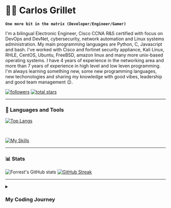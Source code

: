 # 🐱‍👤 Carlos Grillet

**`One more bit in the matrix (Developer/Engineer/Gamer)`**

I'm a bilingual Electronic Engineer, Cisco CCNA R&S certified with focus on DevOps and DevNet, cybersecurity, network automation and Linux systems administration. My main programming languages are Python, C, Javascript and bash. I've worked with Cisco and fortinet security appliance, Kali Linux, RHLE, CentOS, Ubuntu, FreeBSD, amazon linux and many more unix-based operating systems. I have 4 years of experience in the networking area and more than 7 years of experience in high level and low leven programming. I'm always learning something new, some new programming languages, new techonologies and sharing my knowledge with good vibes, leadership and good team management 😉.

   <p align="left"> 
      <a href="https://github.com/carlosgrillet?tab=followers">
         <img alt="followers" title="Follow me on Github" src="https://custom-icon-badges.demolab.com/github/followers/carlosgrillet?color=236ad3&labelColor=1155ba&style=for-the-badge&logo=person-add&label=Follow&logoColor=white"/></a>
      <a href="https://github.com/carlosgrillet?tab=repositories&sort=stargazers">
         <img alt="total stars" title="Total stars on GitHub" src="https://custom-icon-badges.demolab.com/github/stars/carlosgrillet?color=55960c&style=for-the-badge&labelColor=488207&logo=star"/></a>
   </p>

---

### 🧰 Languages and Tools 

[![Top Langs](https://github-readme-stats.vercel.app/api/top-langs/?username=carlosgrillet&layout=compact&theme=github_dark&hide_border=true)](https://github.com/anuraghazra/github-readme-stats)

<br />

[![My Skills](https://skillicons.dev/icons?i=python,bash,powershell,javascript,typescript,nodejs,react,vite,dotnet,regex,git,github,nginx,docker,kubernetes,jenkins,ansible,linux,neovim,vscode,discord,stackoverflow,ai)](https://skillicons.dev)

---

### 📊 Stats

![Forrest's GitHub stats](https://github-readme-stats.vercel.app/api?username=carlosgrillet&show_icons=true&theme=github_dark&hide_border=true) [![GitHub Streak](https://streak-stats.demolab.com?user=carlosgrillet&theme=github-dark-blue&hide_border=true&border_radius=15.1&mode=weekly)](https://git.io/streak-stats)

---

<details>
 <summary><h3> My Coding Journey</h3></summary>
   I started my coding journey as a naive computer science student with a passion to learn everything I could about this programming world - code, unix, linux, theory. And all the while, teaching myself iOS development with a dream to build my own app, but that soon got overshadowed by my desire to excel in Java. A desire that landed me a full-stack software engineering job upon graduation. However, I had another desire I had been pursuing throughout this time - YouTube content creation. I eventually ended up quitting my software engineering job to pursue YouTube full-time, and that has been my focus ever since. But there's something that's always bothered me about my journey - abandoning my dream of building my own app to pursue the safe route, a job. Now I've already taken the leap away from that safety net into this uncomfortable, unexplored world that it being a creator. And it worked out, but again, it became comfortable. It's easier to create a video than go out on a ledge and build my own product. I do have to eat, at the end of the day, but I think it's time. It's time to get uncomfortable again. I have a burning desire to get back on the horse, and fulfill that dream younger me had of building my own app, my own product. And in order to do that, I'll be implmementing a few measures to streamline my YouTube content to focus more time on fulfilling that dream - a dream that I'll be ready to tackle in 2023 due to the measure I'm putting in place now until the end of 2022. Don't wait up, because I'm coming.

[website]: https://fkcodes.com
[youtube]: https://youtube.com/fknight
